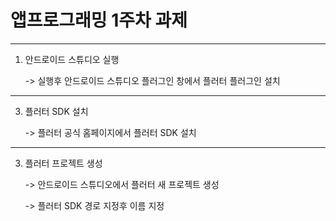 # 앱프로그래밍 1주차 과제

------------------------------------------
1. 안드로이드 스튜디오 실행

   -> 실행후 안드로이드 스튜디오 플러그인 창에서 플러터 플러그인 설치
------------------------------------------
3. 플러터 SDK 설치
  
   -> 플러터 공식 홈페이지에서 플러터 SDK 설치
------------------------------------------
3. 플러터 프로젝트 생성

   -> 안드로이드 스튜디오에서 플러터 새 프로젝트 생성

   -> 플러터 SDK 경로 지정후 이름 지정  
